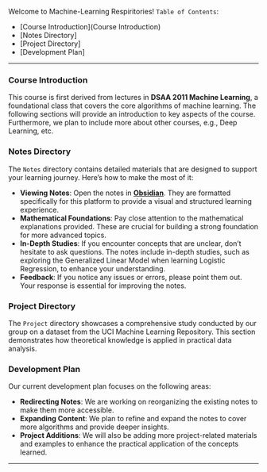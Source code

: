 Welcome to Machine-Learning Respiritories!
`Table of Contents`:
- [Course Introduction](Course Introduction)
- [Notes Directory]
- [Project Directory]
- [Development Plan]

---

### Course Introduction
This course is first derived from lectures in **DSAA 2011 Machine Learning**, a foundational class that covers the core algorithms of machine learning. The following sections will provide an introduction to key aspects of the course. Furthermore, we plan to include more about other courses, e.g., Deep Learning, etc.

### Notes Directory
The `Notes` directory contains detailed materials that are designed to support your learning journey. Here’s how to make the most of it:
- **Viewing Notes**: Open the notes in [**Obsidian**](https://obsidian.md/). They are formatted specifically for this platform to provide a visual and structured learning experience.
- **Mathematical Foundations**: Pay close attention to the mathematical explanations provided. These are crucial for building a strong foundation for more advanced topics.
- **In-Depth Studies**: If you encounter concepts that are unclear, don’t hesitate to ask questions. The notes include in-depth studies, such as exploring the Generalized Linear Model when learning Logistic Regression, to enhance your understanding.
- **Feedback**: If you notice any issues or errors, please point them out. Your response is essential for improving the notes.

### Project Directory
The `Project` directory showcases a comprehensive study conducted by our group on a dataset from the UCI Machine Learning Repository. This section demonstrates how theoretical knowledge is applied in practical data analysis.

### Development Plan
Our current development plan focuses on the following areas:
- **Redirecting Notes**: We are working on reorganizing the existing notes to make them more accessible.
- **Expanding Content**: We plan to refine and expand the notes to cover more algorithms and provide deeper insights.
- **Project Additions**: We will also be adding more project-related materials and examples to enhance the practical application of the concepts learned.

---
